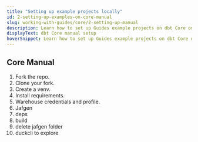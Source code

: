 ```yaml
---
title: "Setting up example projects locally"
id: 2-setting-up-examples-on-core-manual
slug: working-with-guides/core/2-setting-up-manual
description: Learn how to set up Guides example projects on dbt Core on your computer.
displayText: dbt Core manual setup
hoverSnippet: Learn how to set up Guides example projects on dbt Core on your computer.
---
```


## Core Manual

1. Fork the repo.
2. Clone your fork.
3. Create a venv.
4. Install requirements.
5. Warehouse credentials and profile.
6. Jafgen
7. deps
8. build
9. delete jafgen folder
10. duckcli to explore
